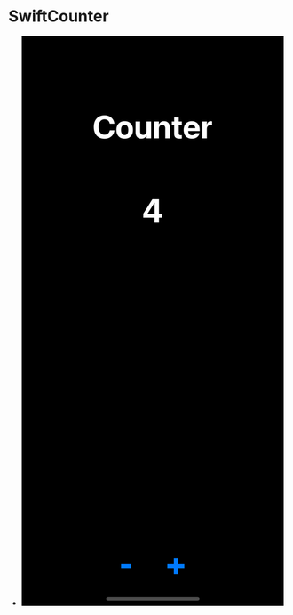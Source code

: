 # SwiftCounter

- !["CounterApp"](https://raw.githubusercontent.com/k-henningson/SwiftCounter/58751fa49f2d0f5415f943f657a2e1679d50344c/Counter/docs/CounterApp.png)
